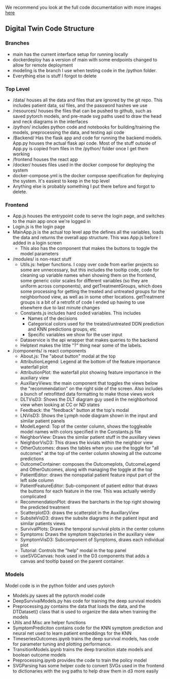 We recommend you look at the full code documentation with more images [here](https://docs.google.com/document/d/16mia0hbPDzQpNFhYx1hdBzAa9hGFDriIZEzmrYj0AcA/edit?usp=sharing)
## Digital Twin Code Structure


### Branches



* main has the current interface setup for running locally
* dockerdeploy has a version of main with some endpoints changed to allow for remote deployment
* modeling is the branch I use when testing code in the /python folder.
* Everything else is stuff I forgot to delete


### Top Level



* /data/ houses all the data and files that are ignored by the git repo. This includes patient data, ssl files, and the password hashes we use
* /resources/ houses the files that can be pushed to github, such as saved pytorch models, and pre-made svg paths used to draw the head and neck diagrams in the interfaces
* /python/ includes python code and notebooks for building/training the models, preprocessing the data, and testing api code
* /Backend/ Has the flask app and code for running the backend models. App.py houses the actual flask api code. Most of the stuff outside of App.py is copied from files in the /python/ folder once I get them working
* /frontend houses the react app
* /docker/ houses files used in the docker compose for deploying the system
* docker-compose.yml is the docker compose specification for deploying the system. It's easiest to keep in the top level
* Anything else is probably something I put there before and forgot to delete.


### Frontend



* App.js houses the entrypoint code to serve the login page, and switches to the main app once we're logged in
* Login.js is the login page
* MainApp.js is the actual top level app the defines all the variables, loads the data and returns the overall app structure. This was App.js before I added in a login screen
    * This also has the component that makes the buttons to toggle the model parameters
* /modules/ is non-react stuff	
    * Utils.js: helper functions. I copy over code from earlier projects so some are unnecessary, but this includes the tooltip code, code for cleaning up variable names when showing them on the frontend, some generic color scales for different variables (so they are uniform across components),  and getTreatmentGroups, which does some processing for getting the treated and untreated groups for the neighborhood view, as well as in some other locations. getTreatment groups is a bit of a retrofit of code I ended up having to use elsewhere due to last minute changes
    * Constants.js includes hard coded variables. This includes
        * Names of the decisions
        * Categorical colors used for the treated/untreated DDN prediction and KNN predictions groups, etc
        * Specific variables we show for the user input
    * Dataservice is the api wrapper that makes queries to the backend 
    * Helptext makes the little "?" thing near some of the labels. 
* /components/ is react components
    * About.js: The "about button" modal at the top
    * AttributionLegend: Legend at the bottom of the feature importance waterfall plot
    * AttributionPlot: the waterfall plot showing feature importance in the auxiliary view
    * AuxillaryViews: the main component that toggles the views below the "recommendation" on the right side of the screen. Also includes a bunch of retrofitted data formatting to make those views work
    * DLTVisD3: Shows the DLT diagram guy used in the neighborhood view when looking at CC or ND states
    * Feedback: the "feedback" button at  the top's modal
    * LNVisD3: Shows the Lymph node diagram shown in the input and similar patient panels
    * ModelLegend: Top of the center column, shows the toggleable model names with colors specified in the Constants.js file
    * NeighborView: Draws the similar patient stuff in the auxillary views
    * NeighborVisD3: This draws the kiviats within the neighbor view
    * OtherOutcomes: draws the tables when you use the toggle for "all outcomes" at the top of the center column showing all the outcome predictions
    * OutcomeContainer: composes the Outcomeplots, OutcomeLegend and OtherOutcomes, along with managing the toggle at the top
    * PatientEditor: draws the nonspatial patient feature input part of the left side column 
    * PatientFeatureEditor: Sub-component of patient editor that draws the buttons for each feature in the row. This was actually weirdly complicated
    * RecommendationPlot: draws the barcharts in the top right showing the predicted treatment
    * ScatterplotD3: draws the scatterplot in the AuxillaryView
    * SubsiteVisD3: draws the subsite diagrams in the patient input and similar patients views
    * SurvivalPlots: Draws the temporal survival plots in the center column
    * Symptoms: Draws the symptom trajectories in the auxillary view
    * SymptomVisD3: Subcomponent of Symptoms, draws each individual plot
    * Tutorial: Controls the "help" modal in the top panel
    * useSVGCanvas: hook used in the D3 components that adds a canvas and tooltip based on the parent container. 


### Models

Model code is in the python folder and uses pytorch



* Models.py saves all the pytorch model code
* DeepSurvivalModels.py has code for training the deep survival models
* Preprocessing.py contains the data that loads the data, and the DTDataset() class that is used to organize the data when training the models
* Utils and Misc are helper functions
* SymptomPrediciton contains code for the KNN symptom prediction and neural net used to learn patient embeddings for the KNN
* TimeseriesOutcomes.ipynb trains the deep survival models, has code for parameter tuning and plotting performance.
* TransitionModels.ipynb trains the deep transition state models and boolean outcome models
* Preprocessing.ipynb provides the code to train the policy model
* SVGParsing has some helper code to convert SVGs used in the frontend to dictionaries with the svg paths to help draw them in d3 more easily
